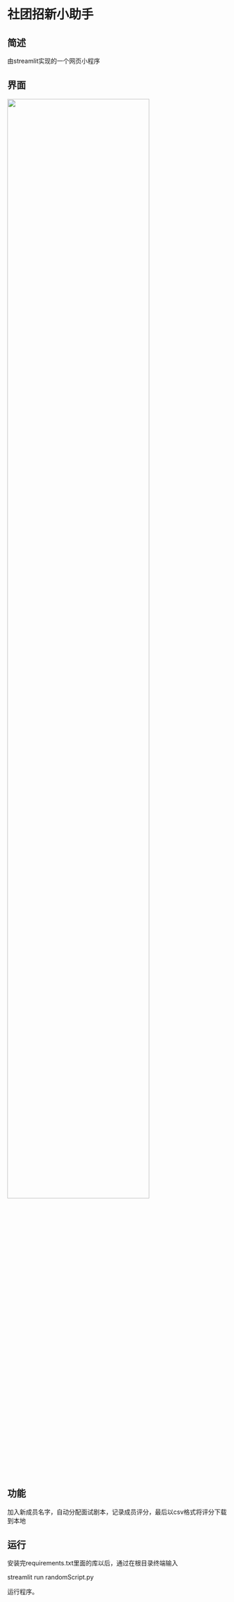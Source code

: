 # 社团招新小助手
## 简述
由streamlit实现的一个网页小程序

## 界面
<img src="http://slkc06hf4.hn-bkt.clouddn.com/%E5%B1%8F%E5%B9%95%E6%88%AA%E5%9B%BE%202024-10-19-3.png" width="80%" />

## 功能
加入新成员名字，自动分配面试剧本，记录成员评分，最后以csv格式将评分下载到本地

## 运行
安装完requirements.txt里面的库以后，通过在根目录终端输入

streamlit run randomScript.py

运行程序。


